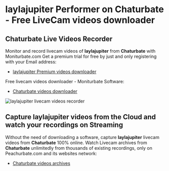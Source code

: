 # laylajupiter Performer on Chaturbate - Free LiveCam videos downloader

## Chaturbate Live Videos Recorder

Monitor and record livecam videos of **laylajupiter** from **Chaturbate** with Moniturbate.com
Get a premium trial for free by just and only registering with your Email address:
* [laylajupiter Premium videos downloader](https://moniturbate.com/request-demo-licence-key.html)

Free livecam videos downloader - Moniturbate Software:
* [Chaturbate videos downloader](https://moniturbate.com/moniturbate-download-software.html)

![laylajupiter livecam videos recorder](https://peachurnet.com/templates/moniturbate-software.png)


## Capture laylajupiter videos from the Cloud and watch your recordings on Streaming

Without the need of downloading a software, capture **laylajupiter** livecam videos from **Chaturbate** 100% online.
Watch Livecam archives from **Chaturbate** unlimitedly from thousands of existing recordings, only on Peachurbate.com and its websites network:
* [Chaturbate videos archives](https://peachurnet.com/)
